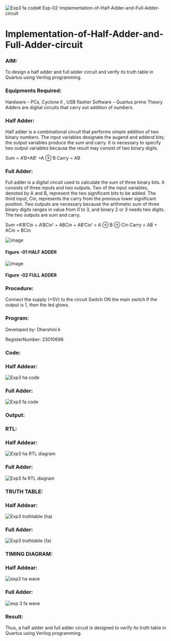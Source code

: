 ![Exp3 fa code](https://github.com/dharshini-29/Exp-02-Implementation-of-Half-Adder-and-Full-Adder-circuit/assets/147474632/e5478558-c9c8-42c0-bb69-15a69b028647)# Exp-02-Implementation-of-Half-Adder-and-Full-Adder-circuit

# Implementation-of-Half-Adder-and-Full-Adder-circuit
### AIM:
To design a half adder and full adder circuit and verify its truth table in Quartus using Verilog programming.

### Equipments Required:
Hardware – PCs, Cyclone II , USB flasher
Software – Quartus prime
Theory
Adders are digital circuits that carry out addition of numbers.

### Half Adder:
Half adder is a combinational circuit that performs simple addition of two binary numbers. The input variables designate the augend and addend bits; the output variables produce the sum and carry. It is necessary to specify two output variables because the result may consist of two binary digits.

Sum = A’B+AB’ =A ⊕ B Carry = AB

### Full Adder:
Full adder is a digital circuit used to calculate the sum of three binary bits. It consists of three inputs and two outputs. Two of the input variables, denoted by A and B, represent the two significant bits to be added. The third input, Cin, represents the carry from the previous lower significant position. Two outputs are necessary because the arithmetic sum of three binary digits ranges in value from 0 to 3, and binary 2 or 3 needs two digits. The two outputs are sum and carry.

Sum =A’B’Cin + A’BCin’ + ABCin + AB’Cin’ = A ⊕ B ⊕ Cin Carry = AB + ACin + BCin

 ![image](https://user-images.githubusercontent.com/36288975/163552156-a13e5a56-c638-4110-97d9-8896907c8d25.png)

#### Figure -01 HALF ADDER 


![image](https://user-images.githubusercontent.com/36288975/163552057-b3547877-6d07-45b4-b7e0-bcfebfad9e1d.png)

#### Figure -02 FULL ADDER 

### Procedure:

Connect the supply (+5V) to the circuit
Switch ON the main switch
If the output is 1, then the led glows.

### Program:

Developed by: Dharshini k

RegisterNumber: 23010696

### Code:
### Half Addear:

![Exp3 ha code](https://github.com/dharshini-29/Exp-02-Implementation-of-Half-Adder-and-Full-Adder-circuit/assets/147474632/7e0fac41-cdbd-43ac-ab77-07df7b938024)

### Full Adder:

![Exp3 fa code](https://github.com/dharshini-29/Exp-02-Implementation-of-Half-Adder-and-Full-Adder-circuit/assets/147474632/982417d5-3cfe-42fd-a7da-a8391925c595)

### Output:

### RTL:

### Half Addear:

![Exp3 ha RTL diagram](https://github.com/dharshini-29/Exp-02-Implementation-of-Half-Adder-and-Full-Adder-circuit/assets/147474632/1ab04bc5-0ff6-4e2e-b1e6-542d11a030fb)

### Full Adder:

![Exp3 fa RTL diagram](https://github.com/dharshini-29/Exp-02-Implementation-of-Half-Adder-and-Full-Adder-circuit/assets/147474632/499dbf8d-fcfd-4a2e-a1d4-16440d3cf0d4)

### TRUTH TABLE:

### Half Addear:

![Exp3 truthtable (ha)](https://github.com/dharshini-29/Exp-02-Implementation-of-Half-Adder-and-Full-Adder-circuit/assets/147474632/e232eb4e-98d7-4e71-b08f-5a488929a54f)

### Full Adder:

![Exp3 truthtable (fa)](https://github.com/dharshini-29/Exp-02-Implementation-of-Half-Adder-and-Full-Adder-circuit/assets/147474632/b5afff5e-c59c-4e89-b239-fd94b1d72692)

### TIMING DIAGRAM:

### Half Addear:

![exp3 ha wave](https://github.com/dharshini-29/Exp-02-Implementation-of-Half-Adder-and-Full-Adder-circuit/assets/147474632/3503f9e0-ff2e-49d6-bc33-304270571196)

### Full Adder:

![exp 3 fa wave](https://github.com/dharshini-29/Exp-02-Implementation-of-Half-Adder-and-Full-Adder-circuit/assets/147474632/88b9eb72-61cc-417f-a939-3b9ba80d2c9f)

 ### Result:
 Thus, a half adder and full adder circuit is designed to verify its truth table in Quartus using Verilog
programming.
